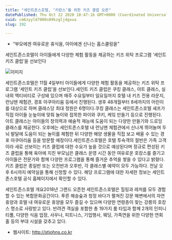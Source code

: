 ```yaml
---
title: "세인트존스호텔, ‘키캉스’를 위한 키즈 클럽 오픈"
datePublished: Thu Oct 22 2020 18:47:16 GMT+0000 (Coordinated Universal Time)
cuid: cm6zyyld7000s09kzglj4gxua
slug: 192

---
```



- “부모에겐 여유로운 휴식을, 아이에겐 신나는 홈스쿨링을”

세인트존스호텔이 아이들에게 다양한 체험 활동을 제공하는 키즈 위탁 프로그램 ‘세인트 키즈 클럽’을 선보인다

![이미지](https://cdn.hashnode.com/res/hashnode/image/upload/v1739247339703/85d9924a-620b-491a-8611-b7d20b67054c.jpeg)

세인트존스호텔은 11월 4일부터 아이들에게 다양한 체험 활동을 제공하는 키즈 위탁 프로그램 ‘세인트 키즈 클럽’을 선보인다.세인트 키즈 클럽은 쿠킹 클래스, 아트 클래스, 실내외 액티비티로 구성돼 있으며 매주 수요일부터 일요일까지 호텔 내 키즈 전용 라운지, 런닝맨 체험관, 경포 아쿠아리움 등에서 진행된다. 생후 48개월부터 8세까지의 어린이를 대상으로 하며 클래스당 최대 정원은 6명이다.쿠킹 클래스는 세인트존스호텔 셰프가 직접 아이들 눈높이에 맞춰 놀이와 접목한 파이와 쿠키, 케잌 만들기 등으로 진행된다. 아트 클래스는 아이들의 창의력과 예술적 재능에 도움이 되는 다양한 만들기와 드로잉 클래스를 제공한다. 오후에는 세인트존스호텔 내 런닝맨 체험관에서 신나게 뛰어놀며 두뇌 발달에 도움이 되는 놀이를 체험한 뒤 다양한 해양 생물을 직접 보고 배울 수 있는 경포 아쿠아리움 등을 방문할 예정이다.세인트존스호텔은 호텔 투숙객의 절반은 가족 고객이라 새로 선보이는 키즈 클럽에 대한 수요가 높을 것으로 예상된다며 정규로 편성된 키즈 클럽을 통해 육아에 지친 부모님은 클래스 운영 시간 동안 여유로운 호캉스를 즐기고 아이들은 전문가와 함께 다양한 프로그램을 통해 즐거운 추억을 쌓을 수 있다고 밝혔다.키즈 클럽은 종일반 또는 오전반과 오후반, 각 클래스별 예약이 모두 가능하다. 전날 오후 6시까지 예약실을 통해 신청할 수 있다. 해당 프로그램에 대한 자세한 정보는 세인트존스호텔 공식 홈페이지에서 확인할 수 있다.

세인트존스호텔 개요2018년 그랜드 오픈한 세인트존스호텔은 힐링과 레저를 모두 경험할 수 있는 복합문화공간이다. 푸른 해송숲과 청정 바다가 펼쳐진 강문 해변에서의 자연 휴양과 호텔 내 여유로운 휴양을 모두 즐길 수 있으며 다양한 연령층이 찾는 강릉의 호캉스 명소로 사랑받고 있다. 반려견 객실을 포함한 총 19가지 룸 타입과 함께 2개의 인피니티풀, 다양한 식음 업장, 사우나, 피트니스, 기업행사, 웨딩, 가족연을 위한 다양한 연회 홀 등의 부대 시설을 갖추고 있다.

- 웹사이트: http://stjohns.co.kr